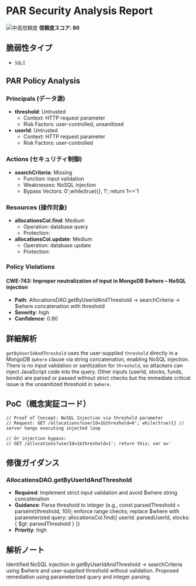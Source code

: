 # PAR Security Analysis Report

![中高信頼度](https://img.shields.io/badge/信頼度-中高-orange) **信頼度スコア: 80**

## 脆弱性タイプ

- `SQLI`

## PAR Policy Analysis

### Principals (データ源)

- **threshold**: Untrusted
  - Context: HTTP request parameter
  - Risk Factors: user-controlled, unsanitized
- **userId**: Untrusted
  - Context: HTTP request parameter
  - Risk Factors: user-controlled

### Actions (セキュリティ制御)

- **searchCriteria**: Missing
  - Function: input validation
  - Weaknesses: NoSQL injection
  - Bypass Vectors: 0';while(true){}, 1'; return 1=='1

### Resources (操作対象)

- **allocationsCol.find**: Medium
  - Operation: database query
  - Protection: 
- **allocationsCol.update**: Medium
  - Operation: database update
  - Protection: 

### Policy Violations

#### CWE-743: Improper neutralization of input in MongoDB $where – NoSQL injection

- **Path**: AllocationsDAO.getByUserIdAndThreshold -> searchCriteria -> $where concatenation with threshold
- **Severity**: high
- **Confidence**: 0.90

## 詳細解析

`getByUserIdAndThreshold` uses the user-supplied `threshold` directly in a MongoDB `$where` clause via string concatenation, enabling NoSQL injection. There is no input validation or sanitization for `threshold`, so attackers can inject JavaScript code into the query. Other inputs (userId, stocks, funds, bonds) are parsed or passed without strict checks but the immediate critical issue is the unsanitized threshold in `$where`.

## PoC（概念実証コード）

```text
// Proof of Concept: NoSQL Injection via threshold parameter
// Request: GET /allocations?userId=1&threshold=0'; while(true){} // server hangs executing injected loop

// Or injection bypass:
// GET /allocations?userId=1&threshold=1'; return this; var a='
```

## 修復ガイダンス

### AllocationsDAO.getByUserIdAndThreshold

- **Required**: Implement strict input validation and avoid $where string concatenation
- **Guidance**: Parse threshold to integer (e.g., const parsedThreshold = parseInt(threshold, 10)); enforce range checks; replace $where with parameterized query: allocationsCol.find({ userId: parsedUserId, stocks: { $gt: parsedThreshold } })
- **Priority**: high

## 解析ノート

Identified NoSQL injection in getByUserIdAndThreshold -> searchCriteria using $where and user-supplied threshold without validation. Proposed remediation using parameterized query and integer parsing.


